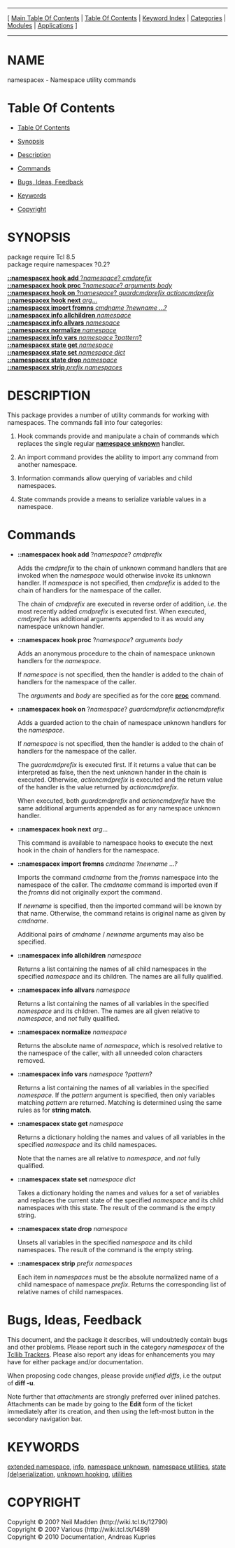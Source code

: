 
[//000000001]: # (namespacex \- Namespace utility commands)
[//000000002]: # (Generated from file 'namespacex\.man' by tcllib/doctools with format 'markdown')
[//000000003]: # (Copyright &copy; 200? Neil Madden \(http://wiki\.tcl\.tk/12790\)  
Copyright &copy; 200? Various \(http://wiki\.tcl\.tk/1489\)  
Copyright &copy; 2010 Documentation, Andreas Kupries)
[//000000004]: # (namespacex\(n\) 0\.2 tcllib "Namespace utility commands")

<hr> [ <a href="../../../../toc.md">Main Table Of Contents</a> &#124; <a
href="../../../toc.md">Table Of Contents</a> &#124; <a
href="../../../../index.md">Keyword Index</a> &#124; <a
href="../../../../toc0.md">Categories</a> &#124; <a
href="../../../../toc1.md">Modules</a> &#124; <a
href="../../../../toc2.md">Applications</a> ] <hr>

# NAME

namespacex \- Namespace utility commands

# <a name='toc'></a>Table Of Contents

  - [Table Of Contents](#toc)

  - [Synopsis](#synopsis)

  - [Description](#section1)

  - [Commands](#section2)

  - [Bugs, Ideas, Feedback](#section3)

  - [Keywords](#keywords)

  - [Copyright](#copyright)

# <a name='synopsis'></a>SYNOPSIS

package require Tcl 8\.5  
package require namespacex ?0\.2?  

[__::namespacex hook add__ ?*namespace*? *cmdprefix*](#1)  
[__::namespacex hook proc__ ?*namespace*? *arguments* *body*](#2)  
[__::namespacex hook on__ ?*namespace*? *guardcmdprefix* *actioncmdprefix*](#3)  
[__::namespacex hook next__ *arg*\.\.\.](#4)  
[__::namespacex import fromns__ *cmdname ?*newname* \.\.\.?*](#5)  
[__::namespacex info allchildren__ *namespace*](#6)  
[__::namespacex info allvars__ *namespace*](#7)  
[__::namespacex normalize__ *namespace*](#8)  
[__::namespacex info vars__ *namespace* ?*pattern*?](#9)  
[__::namespacex state get__ *namespace*](#10)  
[__::namespacex state set__ *namespace* *dict*](#11)  
[__::namespacex state drop__ *namespace*](#12)  
[__::namespacex strip__ *prefix* *namespaces*](#13)  

# <a name='description'></a>DESCRIPTION

This package provides a number of utility commands for working with namespaces\.
The commands fall into four categories:

  1. Hook commands provide and manipulate a chain of commands which replaces the
     single regular __[namespace
     unknown](\.\./\.\./\.\./\.\./index\.md\#namespace\_unknown)__ handler\.

  1. An import command provides the ability to import any command from another
     namespace\.

  1. Information commands allow querying of variables and child namespaces\.

  1. State commands provide a means to serialize variable values in a namespace\.

# <a name='section2'></a>Commands

  - <a name='1'></a>__::namespacex hook add__ ?*namespace*? *cmdprefix*

    Adds the *cmdprefix* to the chain of unknown command handlers that are
    invoked when the *namespace* would otherwise invoke its unknown handler\.
    If *namespace* is not specified, then *cmdprefix* is added to the chain
    of handlers for the namespace of the caller\.

    The chain of *cmdprefix* are executed in reverse order of addition,
    *i\.e\.* the most recently added *cmdprefix* is executed first\. When
    executed, *cmdprefix* has additional arguments appended to it as would any
    namespace unknown handler\.

  - <a name='2'></a>__::namespacex hook proc__ ?*namespace*? *arguments* *body*

    Adds an anonymous procedure to the chain of namespace unknown handlers for
    the *namespace*\.

    If *namespace* is not specified, then the handler is added to the chain of
    handlers for the namespace of the caller\.

    The *arguments* and *body* are specified as for the core
    __[proc](\.\./\.\./\.\./\.\./index\.md\#proc)__ command\.

  - <a name='3'></a>__::namespacex hook on__ ?*namespace*? *guardcmdprefix* *actioncmdprefix*

    Adds a guarded action to the chain of namespace unknown handlers for the
    *namespace*\.

    If *namespace* is not specified, then the handler is added to the chain of
    handlers for the namespace of the caller\.

    The *guardcmdprefix* is executed first\. If it returns a value that can be
    interpreted as false, then the next unknown hander in the chain is executed\.
    Otherwise, *actioncmdprefix* is executed and the return value of the
    handler is the value returned by *actioncmdprefix*\.

    When executed, both *guardcmdprefix* and *actioncmdprefix* have the same
    additional arguments appended as for any namespace unknown handler\.

  - <a name='4'></a>__::namespacex hook next__ *arg*\.\.\.

    This command is available to namespace hooks to execute the next hook in the
    chain of handlers for the namespace\.

  - <a name='5'></a>__::namespacex import fromns__ *cmdname ?*newname* \.\.\.?*

    Imports the command *cmdname* from the *fromns* namespace into the
    namespace of the caller\. The *cmdname* command is imported even if the
    *fromns* did not originally export the command\.

    If *newname* is specified, then the imported command will be known by that
    name\. Otherwise, the command retains is original name as given by
    *cmdname*\.

    Additional pairs of *cmdname* / *newname* arguments may also be
    specified\.

  - <a name='6'></a>__::namespacex info allchildren__ *namespace*

    Returns a list containing the names of all child namespaces in the specified
    *namespace* and its children\. The names are all fully qualified\.

  - <a name='7'></a>__::namespacex info allvars__ *namespace*

    Returns a list containing the names of all variables in the specified
    *namespace* and its children\. The names are all given relative to
    *namespace*, and *not* fully qualified\.

  - <a name='8'></a>__::namespacex normalize__ *namespace*

    Returns the absolute name of *namespace*, which is resolved relative to
    the namespace of the caller, with all unneeded colon characters removed\.

  - <a name='9'></a>__::namespacex info vars__ *namespace* ?*pattern*?

    Returns a list containing the names of all variables in the specified
    *namespace*\. If the *pattern* argument is specified, then only variables
    matching *pattern* are returned\. Matching is determined using the same
    rules as for __string match__\.

  - <a name='10'></a>__::namespacex state get__ *namespace*

    Returns a dictionary holding the names and values of all variables in the
    specified *namespace* and its child namespaces\.

    Note that the names are all relative to *namespace*, and *not* fully
    qualified\.

  - <a name='11'></a>__::namespacex state set__ *namespace* *dict*

    Takes a dictionary holding the names and values for a set of variables and
    replaces the current state of the specified *namespace* and its child
    namespaces with this state\. The result of the command is the empty string\.

  - <a name='12'></a>__::namespacex state drop__ *namespace*

    Unsets all variables in the specified *namespace* and its child
    namespaces\. The result of the command is the empty string\.

  - <a name='13'></a>__::namespacex strip__ *prefix* *namespaces*

    Each item in *namespaces* must be the absolute normalized name of a child
    namespace of namespace *prefix*\. Returns the corresponding list of
    relative names of child namespaces\.

# <a name='section3'></a>Bugs, Ideas, Feedback

This document, and the package it describes, will undoubtedly contain bugs and
other problems\. Please report such in the category *namespacex* of the
[Tcllib Trackers](http://core\.tcl\.tk/tcllib/reportlist)\. Please also report
any ideas for enhancements you may have for either package and/or documentation\.

When proposing code changes, please provide *unified diffs*, i\.e the output of
__diff \-u__\.

Note further that *attachments* are strongly preferred over inlined patches\.
Attachments can be made by going to the __Edit__ form of the ticket
immediately after its creation, and then using the left\-most button in the
secondary navigation bar\.

# <a name='keywords'></a>KEYWORDS

[extended namespace](\.\./\.\./\.\./\.\./index\.md\#extended\_namespace),
[info](\.\./\.\./\.\./\.\./index\.md\#info), [namespace
unknown](\.\./\.\./\.\./\.\./index\.md\#namespace\_unknown), [namespace
utilities](\.\./\.\./\.\./\.\./index\.md\#namespace\_utilities), [state
\(de\)serialization](\.\./\.\./\.\./\.\./index\.md\#state\_de\_serialization), [unknown
hooking](\.\./\.\./\.\./\.\./index\.md\#unknown\_hooking),
[utilities](\.\./\.\./\.\./\.\./index\.md\#utilities)

# <a name='copyright'></a>COPYRIGHT

Copyright &copy; 200? Neil Madden \(http://wiki\.tcl\.tk/12790\)  
Copyright &copy; 200? Various \(http://wiki\.tcl\.tk/1489\)  
Copyright &copy; 2010 Documentation, Andreas Kupries
